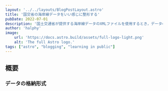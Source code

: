 ```yaml
---
layout: '../../layouts/BlogPostLayout.astro'
title: '国交省の海岸線データをいい感じに整形する'
pubDate: 2022-07-01
description: '国土交通省が提供する海岸線データのXMLファイルを使用するとき，データの整形に手間取ったのでメモ．'
author: 'halphy'
image:
    url: 'https://docs.astro.build/assets/full-logo-light.png' 
    alt: 'The full Astro logo.'
tags: ["astro", "blogging", "learning in public"]
---
```


## 概要
### データの格納形式
